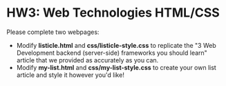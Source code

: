 # HW3: Web Technologies HTML/CSS

Please complete two webpages:
- Modify **listicle.html** and **css/listicle-style.css** to replicate the "3 Web Development backend (server-side) frameworks you should learn" article that we provided as accurately as you can.
- Modify **my-list.html** and **css/my-list-style.css** to create your own list article and style it however you'd like!
